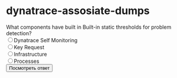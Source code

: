 # dynatrace-assosiate-dumps


What components have built in Built-in static thresholds for problem detection?<br>
  <input type="radio" >Dynatrace Self Monitoring<br>
  <input type="radio" >Key Request<br>
  <input type="radio" >Infrastructure<br>
  <input type="radio" >Processes<br>
<input id="bt1" name="type" onclick="setVisibility('sub3');" type="button" value="Посмотреть ответ" />

<br />
<div id="sub3" style="display: none;">
Правильный ответ: fixdist
</div>
